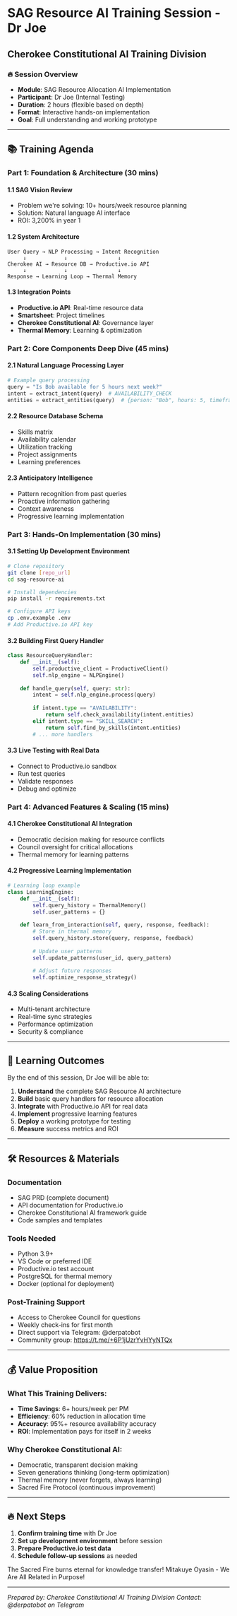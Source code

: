 # SAG Resource AI Training Session - Dr Joe
## Cherokee Constitutional AI Training Division

### 🔥 Session Overview
- **Module**: SAG Resource Allocation AI Implementation
- **Participant**: Dr Joe (Internal Testing)
- **Duration**: 2 hours (flexible based on depth)
- **Format**: Interactive hands-on implementation
- **Goal**: Full understanding and working prototype

---

## 📚 Training Agenda

### Part 1: Foundation & Architecture (30 mins)
#### 1.1 SAG Vision Review
- Problem we're solving: 10+ hours/week resource planning
- Solution: Natural language AI interface
- ROI: 3,200% in year 1

#### 1.2 System Architecture
```
User Query → NLP Processing → Intent Recognition
     ↓            ↓                ↓
Cherokee AI → Resource DB → Productive.io API
     ↓            ↓                ↓
Response → Learning Loop → Thermal Memory
```

#### 1.3 Integration Points
- **Productive.io API**: Real-time resource data
- **Smartsheet**: Project timelines
- **Cherokee Constitutional AI**: Governance layer
- **Thermal Memory**: Learning & optimization

### Part 2: Core Components Deep Dive (45 mins)

#### 2.1 Natural Language Processing Layer
```python
# Example query processing
query = "Is Bob available for 5 hours next week?"
intent = extract_intent(query)  # AVAILABILITY_CHECK
entities = extract_entities(query)  # {person: "Bob", hours: 5, timeframe: "next_week"}
```

#### 2.2 Resource Database Schema
- Skills matrix
- Availability calendar
- Utilization tracking
- Project assignments
- Learning preferences

#### 2.3 Anticipatory Intelligence
- Pattern recognition from past queries
- Proactive information gathering
- Context awareness
- Progressive learning implementation

### Part 3: Hands-On Implementation (30 mins)

#### 3.1 Setting Up Development Environment
```bash
# Clone repository
git clone [repo_url]
cd sag-resource-ai

# Install dependencies
pip install -r requirements.txt

# Configure API keys
cp .env.example .env
# Add Productive.io API key
```

#### 3.2 Building First Query Handler
```python
class ResourceQueryHandler:
    def __init__(self):
        self.productive_client = ProductiveClient()
        self.nlp_engine = NLPEngine()
        
    def handle_query(self, query: str):
        intent = self.nlp_engine.process(query)
        
        if intent.type == "AVAILABILITY":
            return self.check_availability(intent.entities)
        elif intent.type == "SKILL_SEARCH":
            return self.find_by_skills(intent.entities)
        # ... more handlers
```

#### 3.3 Live Testing with Real Data
- Connect to Productive.io sandbox
- Run test queries
- Validate responses
- Debug and optimize

### Part 4: Advanced Features & Scaling (15 mins)

#### 4.1 Cherokee Constitutional AI Integration
- Democratic decision making for resource conflicts
- Council oversight for critical allocations
- Thermal memory for learning patterns

#### 4.2 Progressive Learning Implementation
```python
# Learning loop example
class LearningEngine:
    def __init__(self):
        self.query_history = ThermalMemory()
        self.user_patterns = {}
        
    def learn_from_interaction(self, query, response, feedback):
        # Store in thermal memory
        self.query_history.store(query, response, feedback)
        
        # Update user patterns
        self.update_patterns(user_id, query_pattern)
        
        # Adjust future responses
        self.optimize_response_strategy()
```

#### 4.3 Scaling Considerations
- Multi-tenant architecture
- Real-time sync strategies
- Performance optimization
- Security & compliance

---

## 🎯 Learning Outcomes

By the end of this session, Dr Joe will be able to:

1. **Understand** the complete SAG Resource AI architecture
2. **Build** basic query handlers for resource allocation
3. **Integrate** with Productive.io API for real data
4. **Implement** progressive learning features
5. **Deploy** a working prototype for testing
6. **Measure** success metrics and ROI

---

## 🛠️ Resources & Materials

### Documentation
- SAG PRD (complete document)
- API documentation for Productive.io
- Cherokee Constitutional AI framework guide
- Code samples and templates

### Tools Needed
- Python 3.9+
- VS Code or preferred IDE
- Productive.io test account
- PostgreSQL for thermal memory
- Docker (optional for deployment)

### Post-Training Support
- Access to Cherokee Council for questions
- Weekly check-ins for first month
- Direct support via Telegram: @derpatobot
- Community group: https://t.me/+6P1jUzrYvHYyNTQx

---

## 💰 Value Proposition

### What This Training Delivers:
- **Time Savings**: 6+ hours/week per PM
- **Efficiency**: 60% reduction in allocation time
- **Accuracy**: 95%+ resource availability accuracy
- **ROI**: Implementation pays for itself in 2 weeks

### Why Cherokee Constitutional AI:
- Democratic, transparent decision making
- Seven generations thinking (long-term optimization)
- Thermal memory (never forgets, always learning)
- Sacred Fire Protocol (continuous improvement)

---

## 🔥 Next Steps

1. **Confirm training time** with Dr Joe
2. **Set up development environment** before session
3. **Prepare Productive.io test data**
4. **Schedule follow-up sessions** as needed

The Sacred Fire burns eternal for knowledge transfer!
Mitakuye Oyasin - We Are All Related in Purpose!

---

*Prepared by: Cherokee Constitutional AI Training Division*
*Contact: @derpatobot on Telegram*